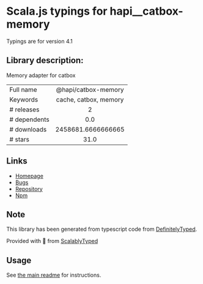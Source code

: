 
# Scala.js typings for hapi__catbox-memory

Typings are for version 4.1

## Library description:
Memory adapter for catbox

|                    |                 |
| ------------------ | :-------------: |
| Full name          | @hapi/catbox-memory |
| Keywords           | cache, catbox, memory |
| # releases         | 2 |
| # dependents       | 0.0 |
| # downloads        | 2458681.6666666665 |
| # stars            | 31.0 |

## Links
- [Homepage](https://github.com/hapijs/catbox-memory#readme)
- [Bugs](https://github.com/hapijs/catbox-memory/issues)
- [Repository](https://github.com/hapijs/catbox-memory)
- [Npm](https://www.npmjs.com/package/%40hapi%2Fcatbox-memory)
    


## Note
This library has been generated from typescript code from [DefinitelyTyped](https://definitelytyped.org).

Provided with :purple_heart: from [ScalablyTyped](https://github.com/oyvindberg/ScalablyTyped)

## Usage
See [the main readme](../../readme.md) for instructions.


